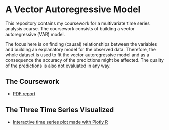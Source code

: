 # A Vector Autoregressive Model

This repository contains my coursework for a multivariate time series analysis course. The coursework consists of building a vector autoregressive (VAR) model.

The focus here is on finding (causal) relationships between the variables and building an explanatory model for the observed data. Therefore, the whole dataset is used to fit the vector autoregressive model and as a consequence the accuracy of the predictions might be affected. The quality of the predictions is also not evaluated in any way.

## The Coursework

- [PDF report](VAR_Inflation_Unemployment_Federal_Funds_Rate.pdf)

## The Three Time Series Visualized

- [Interactive time series plot made with Plotly R](https://jsos17.github.io/A_Vector_Autoregressive_Model/)
